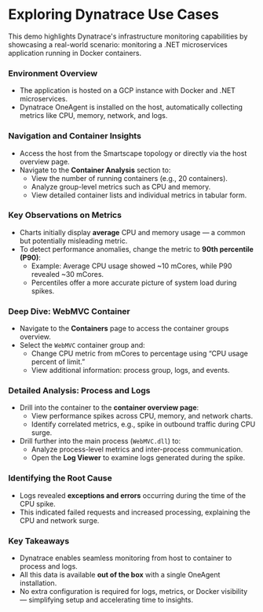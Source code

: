 # Exploring Dynatrace Use Cases
This demo highlights Dynatrace's infrastructure monitoring capabilities by showcasing a real-world scenario: monitoring a .NET microservices application running in Docker containers.

### Environment Overview
- The application is hosted on a GCP instance with Docker and .NET microservices.
- Dynatrace OneAgent is installed on the host, automatically collecting metrics like CPU, memory, network, and logs.

### Navigation and Container Insights
- Access the host from the Smartscape topology or directly via the host overview page.
- Navigate to the **Container Analysis** section to:
  - View the number of running containers (e.g., 20 containers).
  - Analyze group-level metrics such as CPU and memory.
  - View detailed container lists and individual metrics in tabular form.

### Key Observations on Metrics
- Charts initially display **average** CPU and memory usage — a common but potentially misleading metric.
- To detect performance anomalies, change the metric to **90th percentile (P90)**:
  - Example: Average CPU usage showed ~10 mCores, while P90 revealed ~30 mCores.
  - Percentiles offer a more accurate picture of system load during spikes.

### Deep Dive: WebMVC Container
- Navigate to the **Containers** page to access the container groups overview.
- Select the `WebMVC` container group and:
  - Change CPU metric from mCores to percentage using “CPU usage percent of limit.”
  - View additional information: process group, logs, and events.

### Detailed Analysis: Process and Logs
- Drill into the container to the **container overview page**:
  - View performance spikes across CPU, memory, and network charts.
  - Identify correlated metrics, e.g., spike in outbound traffic during CPU surge.
- Drill further into the main process (`WebMVC.dll`) to:
  - Analyze process-level metrics and inter-process communication.
  - Open the **Log Viewer** to examine logs generated during the spike.

### Identifying the Root Cause
- Logs revealed **exceptions and errors** occurring during the time of the CPU spike.
- This indicated failed requests and increased processing, explaining the CPU and network surge.

### Key Takeaways
- Dynatrace enables seamless monitoring from host to container to process and logs.
- All this data is available **out of the box** with a single OneAgent installation.
- No extra configuration is required for logs, metrics, or Docker visibility — simplifying setup and accelerating time to insights.
